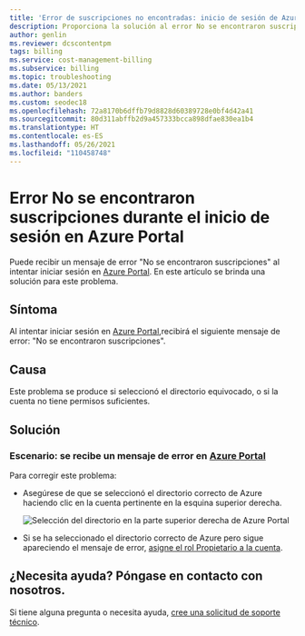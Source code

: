 ```yaml
---
title: 'Error de suscripciones no encontradas: inicio de sesión de Azure Portal'
description: Proporciona la solución al error No se encontraron suscripciones durante el inicio de sesión en Azure Portal.
author: genlin
ms.reviewer: dcscontentpm
tags: billing
ms.service: cost-management-billing
ms.subservice: billing
ms.topic: troubleshooting
ms.date: 05/13/2021
ms.author: banders
ms.custom: seodec18
ms.openlocfilehash: 72a8170b6dffb79d8828d60389728e0bf4d42a41
ms.sourcegitcommit: 80d311abffb2d9a457333bcca898dfae830ea1b4
ms.translationtype: HT
ms.contentlocale: es-ES
ms.lasthandoff: 05/26/2021
ms.locfileid: "110458748"
---
```

# <a name="no-subscriptions-found-sign-in-error-for-azure-portal"></a>Error No se encontraron suscripciones durante el inicio de sesión en Azure Portal

Puede recibir un mensaje de error "No se encontraron suscripciones" al intentar iniciar sesión en [Azure Portal](https://portal.azure.com/). En este artículo se brinda una solución para este problema.

## <a name="symptom"></a>Síntoma

Al intentar iniciar sesión en [Azure Portal](https://portal.azure.com/),recibirá el siguiente mensaje de error: "No se encontraron suscripciones".

## <a name="cause"></a>Causa

Este problema se produce si seleccionó el directorio equivocado, o si la cuenta no tiene permisos suficientes.

## <a name="solution"></a>Solución

### <a name="scenario-error-message-is-received-in-the-azure-portal"></a>Escenario: se recibe un mensaje de error en [Azure Portal](https://portal.azure.com)

Para corregir este problema:

* Asegúrese de que se seleccionó el directorio correcto de Azure haciendo clic en la cuenta pertinente en la esquina superior derecha.

  ![Selección del directorio en la parte superior derecha de Azure Portal](./media/no-subscriptions-found/directory-switch.png)
* Si se ha seleccionado el directorio correcto de Azure pero sigue apareciendo el mensaje de error, [asigne el rol Propietario a la cuenta](../../role-based-access-control/role-assignments-portal.md).

## <a name="need-help-contact-us"></a>¿Necesita ayuda? Póngase en contacto con nosotros.

Si tiene alguna pregunta o necesita ayuda, [cree una solicitud de soporte técnico](https://go.microsoft.com/fwlink/?linkid=2083458).
